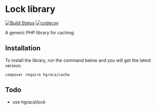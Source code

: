 # Lock library
[![Build Status](https://travis-ci.org/hgraca/php-cache.svg?branch=master)](https://travis-ci.org/hgraca/php-cache)
[![codecov](https://codecov.io/gh/hgraca/php-cache/branch/master/graph/badge.svg)](https://codecov.io/gh/hgraca/php-cache)

A generic PHP library for caching.

## Installation

To install the library, run the command below and you will get the latest version:

```
composer require hgraca/cache
```

## Todo
- use hgraca\lock
